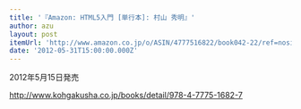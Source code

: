 ```yaml
---
title: '『Amazon: HTML5入門 [単行本]: 村山 秀明』'
author: azu
layout: post
itemUrl: 'http://www.amazon.co.jp/o/ASIN/4777516822/book042-22/ref=nosim'
date: '2012-05-31T15:00:00.000Z'
---
```

2012年5月15日発売

http://www.kohgakusha.co.jp/books/detail/978-4-7775-1682-7
